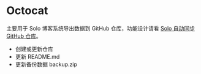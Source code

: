 # Octocat

主要用于 Solo 博客系统导出数据到 GitHub 仓库，功能设计请看 [Solo 自动同步 GitHub 仓库](https://hacpai.com/article/1557238327458)。

* 创建或更新仓库
* 更新 README.md
* 更新备份数据 backup.zip
